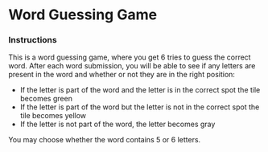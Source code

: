 # Word Guessing Game
### Instructions
This is a word guessing game, where you get 6 tries to guess the correct word.
After each word submission, you will be able to see if any letters are present in the word and whether or not they are in the right position:
- If the letter is part of the word and the letter is in the correct spot the tile becomes green
- If the letter is part of the word but the letter is not in the correct spot the tile becomes yellow
- If the letter is not part of the word, the letter becomes gray

You may choose whether the word contains 5 or 6 letters.
